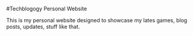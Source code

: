#Techblogogy Personal Website

This is my personal website designed to showcase my lates games, blog posts, updates, stuff like that.
